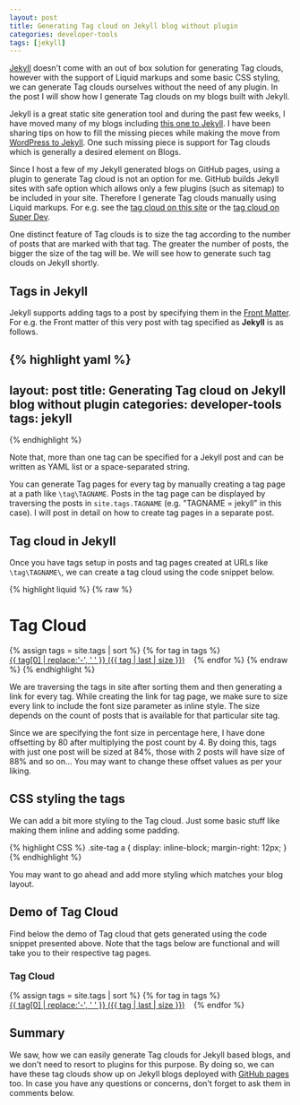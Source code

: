 ```yaml
---
layout: post
title: Generating Tag cloud on Jekyll blog without plugin
categories: developer-tools
tags: [jekyll]
---
```


[Jekyll](http://jekyllrb.com/) doesn't come with an out of box solution for generating Tag clouds, however with the support of Liquid markups and some basic CSS styling, we can generate Tag clouds ourselves without the need of any plugin. In the post I will show how I generate Tag clouds on my blogs built with Jekyll.

Jekyll is a great static site generation tool and during the past few weeks, I have moved many of my blogs including [this one to Jekyll](/github-pages-jekyll/).  I have been sharing tips on how to fill the missing pieces while making the move from [WordPress to Jekyll](/tag/jekyll/). One such missing piece is support for Tag clouds which is generally a desired element on Blogs.

Since I host a few of my Jekyll generated blogs on GitHub pages, using a plugin to generate Tag cloud is not an option for me. GitHub builds Jekyll sites with safe option which allows only a few plugins (such as sitemap) to be included in your site. Therefore I generate Tag clouds manually using Liquid markups. For e.g. see the [tag cloud on this site](/topics/) or the [tag cloud on Super Dev](http://superdevresources.com/tags/).

One distinct feature of Tag clouds is to size the tag according to the number of posts that are marked with that tag. The greater the number of posts, the bigger the size of the tag will be.  We will see how to generate such tag clouds on Jekyll shortly.

## Tags in Jekyll

Jekyll supports adding tags to a post by specifying them in the [Front Matter](http://jekyllrb.com/docs/frontmatter/). For e.g. the Front matter of this very post with tag specified as **Jekyll** is as follows.

{% highlight yaml %}
---
layout: post
title: Generating Tag cloud on Jekyll blog without plugin
categories: developer-tools
tags: jekyll
---
{% endhighlight %}

Note that, more than one tag can be specified for a Jekyll post and can be written as YAML list or a space-separated string.

You can generate Tag pages for every tag by manually creating a tag page at a path like `\tag\TAGNAME`. Posts in the tag page can be displayed by traversing the posts in `site.tags.TAGNAME` (e.g. "TAGNAME = jekyll" in this case). I will post in detail on how to create tag pages in a separate post.

## Tag cloud in Jekyll

Once you have tags setup in posts and tag pages created at URLs like `\tag\TAGNAME\`, we can create a tag cloud using the code snippet below.

{% highlight liquid %}
{% raw %}
<h1>Tag Cloud</h1>
{% assign tags = site.tags | sort %}
{% for tag in tags %}
 <span class="site-tag">
    <a href="/tag/{{ tag | first | slugify }}/"
        style="font-size: {{ tag | last | size  |  times: 4 | plus: 80  }}%">
            {{ tag[0] | replace:'-', ' ' }} ({{ tag | last | size }})
    </a>
</span>
{% endfor %}
{% endraw %}
{% endhighlight %}

We are traversing the tags in site after sorting them and then generating a link for every tag. While creating the link for tag page, we make sure to size every link to include the font size parameter as inline style. The size depends on the count of posts that is available for that particular site tag.

Since we are specifying the font size in percentage here, I have done offsetting by 80 after multiplying the post count by 4. By doing this, tags with just one post will be sized at 84%, those with 2 posts will have size of 88% and so on... You may want to change these offset values as per your liking.

## CSS styling the tags

We can add a bit more styling to the Tag cloud. Just some basic stuff like making them inline and adding some padding.

{% highlight CSS %}
.site-tag a {
    display: inline-block;
    margin-right: 12px;
}
{% endhighlight %}

You may want to go ahead and add more styling which matches your blog layout.

## Demo of Tag Cloud 

Find below the demo of Tag cloud that gets generated using the code snippet presented above. Note that the tags below are functional and will take you to their respective tag pages.

### Tag Cloud


<style>
span.site-tag a {
    display: inline-block;
    margin-right: 12px;
}
</style>
<div class="embed">
{% assign tags = site.tags | sort %}
{% for tag in tags %}
 <span class="site-tag">
    <a href="/tag/{{ tag | first | slugify }}/"
        style="font-size: {{ tag | last | size  |  times: 4 | plus: 80  }}%">
            {{ tag[0] | replace:'-', ' ' }} ({{ tag | last | size }})
    </a>
</span>
{% endfor %}
</div>

## Summary

We saw, how we can easily generate Tag clouds for Jekyll based blogs, and we don't need to resort to plugins for this purpose. By doing so, we can have these tag clouds show up on Jekyll blogs deployed with [GitHub pages](https://pages.github.com/) too. In case you have any questions or concerns, don't forget to ask them in comments below.